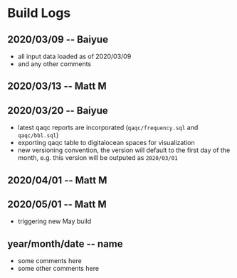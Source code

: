# Build Logs

## 2020/03/09 -- Baiyue
+ all input data loaded as of 2020/03/09
+ and any other comments

## 2020/03/13 -- Matt M

## 2020/03/20 -- Baiyue
+ latest qaqc reports are incorporated (`qaqc/frequency.sql` and `qaqc/bbl.sql`)
+ exporting qaqc table to digitalocean spaces for visualization
+ new versioning convention, the version will default to the first day of the month, e.g. this version will be outputed as `2020/03/01`

## 2020/04/01 -- Matt M

## 2020/05/01 -- Matt M
+ triggering new May build

## year/month/date -- name
+ some comments here
+ some other comments here

